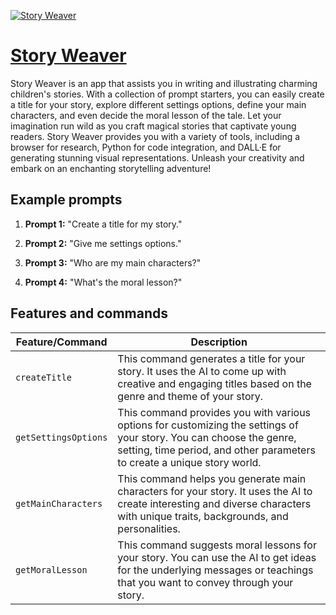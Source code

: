 [![Story Weaver](https://files.oaiusercontent.com/file-7dYq0hI5taFR4zA5HYE2tBEp?se=2123-10-17T02%3A18%3A26Z&sp=r&sv=2021-08-06&sr=b&rscc=max-age%3D31536000%2C%20immutable&rscd=attachment%3B%20filename%3D6267d57a-2c07-4ce4-b6bb-3c9fb8825b0c.png&sig=l7WXu819ZFLeTgeYx3NYMAsC3u2%2BXtPjhXoqkx37uL8%3D)](https://chat.openai.com/g/g-WAgvKaVLu-story-weaver)

# [Story Weaver](https://chat.openai.com/g/g-WAgvKaVLu-story-weaver)

Story Weaver is an app that assists you in writing and illustrating charming children's stories. With a collection of prompt starters, you can easily create a title for your story, explore different settings options, define your main characters, and even decide the moral lesson of the tale. Let your imagination run wild as you craft magical stories that captivate young readers. Story Weaver provides you with a variety of tools, including a browser for research, Python for code integration, and DALL·E for generating stunning visual representations. Unleash your creativity and embark on an enchanting storytelling adventure!

## Example prompts

1. **Prompt 1:** "Create a title for my story."

2. **Prompt 2:** "Give me settings options."

3. **Prompt 3:** "Who are my main characters?"

4. **Prompt 4:** "What's the moral lesson?"


## Features and commands

| Feature/Command | Description |
| --- | --- |
| `createTitle` | This command generates a title for your story. It uses the AI to come up with creative and engaging titles based on the genre and theme of your story. |
| `getSettingsOptions` | This command provides you with various options for customizing the settings of your story. You can choose the genre, setting, time period, and other parameters to create a unique story world. |
| `getMainCharacters` | This command helps you generate main characters for your story. It uses the AI to create interesting and diverse characters with unique traits, backgrounds, and personalities. |
| `getMoralLesson` | This command suggests moral lessons for your story. You can use the AI to get ideas for the underlying messages or teachings that you want to convey through your story. |